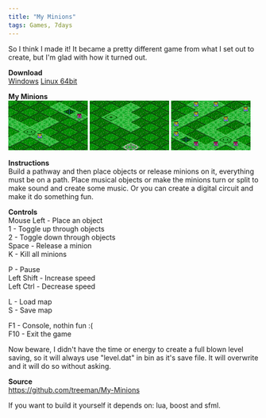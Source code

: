```yaml
---
title: "My Minions"
tags: Games, 7days
---
```


So I think I made it! It became a pretty different game from what I set out to create, but I'm glad with how it turned out.

**Download**  
[Windows](#)
[Linux 64bit](#)

**My Minions**   
![](/images/games/thumbs/minion2.png)
![](/images/games/thumbs/minion3.png)
![](/images/games/thumbs/minion1.png)

**Instructions**  
Build a pathway and then place objects or release minions on it, everything must be on a path. Place musical objects or make the minions turn or split to make sound and create some music. Or you can create a digital circuit and make it do something fun.

**Controls**  
Mouse Left - Place an object  
1 - Toggle up through objects  
2 - Toggle down through objects  
Space - Release a minion  
K - Kill all minions  

P - Pause  
Left Shift - Increase speed  
Left Ctrl - Decrease speed  

L - Load map  
S - Save map

F1 - Console, nothin fun :(  
F10 - Exit the game

Now beware, I didn't have the time or energy to create a full blown level saving,
so it will always use "level.dat" in bin as it's save file. It will overwrite and
it will do so without asking.

**Source**  
<https://github.com/treeman/My-Minions>

If you want to build it yourself it depends on: lua, boost and sfml.
